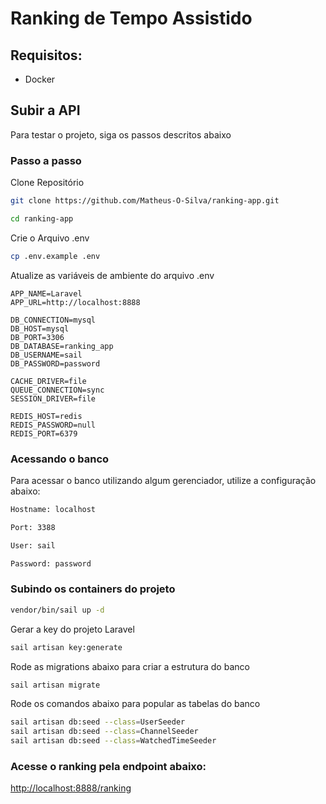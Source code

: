 # Ranking de Tempo Assistido

## Requisitos:
-  Docker

## Subir a API
Para testar o projeto, siga os passos descritos abaixo

### Passo a passo
Clone Repositório
```sh
git clone https://github.com/Matheus-O-Silva/ranking-app.git
```

```sh
cd ranking-app
```

Crie o Arquivo .env
```sh
cp .env.example .env
```

Atualize as variáveis de ambiente do arquivo .env
```dosini
APP_NAME=Laravel
APP_URL=http://localhost:8888

DB_CONNECTION=mysql
DB_HOST=mysql
DB_PORT=3306
DB_DATABASE=ranking_app
DB_USERNAME=sail
DB_PASSWORD=password

CACHE_DRIVER=file
QUEUE_CONNECTION=sync
SESSION_DRIVER=file

REDIS_HOST=redis
REDIS_PASSWORD=null
REDIS_PORT=6379
```
### Acessando o banco 
Para acessar o banco utilizando algum gerenciador, utilize a configuração abaixo:
```sh
Hostname: localhost
```
```sh
Port: 3388
```
```sh
User: sail
```
```sh
Password: password
```
### Subindo os containers do projeto

```sh
vendor/bin/sail up -d
```

Gerar a key do projeto Laravel
```sh
sail artisan key:generate
```

Rode as migrations abaixo para criar a estrutura do banco
```sh
sail artisan migrate
```

Rode os comandos abaixo para popular as tabelas do banco
```sh
sail artisan db:seed --class=UserSeeder
sail artisan db:seed --class=ChannelSeeder
sail artisan db:seed --class=WatchedTimeSeeder
```
### Acesse o ranking pela endpoint abaixo:
[http://localhost:8888/ranking](http://localhost:8888/ranking)
